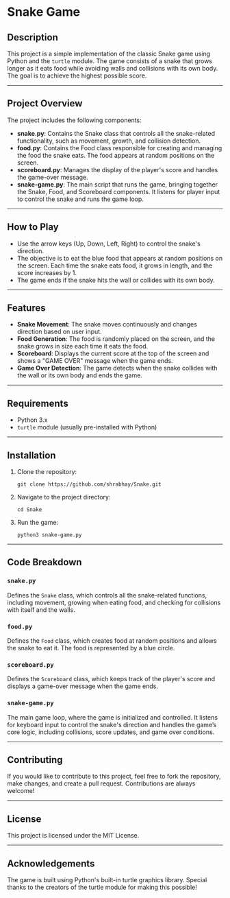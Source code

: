 # Snake Game
## Description
This project is a simple implementation of the classic Snake game using Python and the `turtle` module. The game consists of a snake that grows longer as it eats food while avoiding walls and collisions with its own body. The goal is to achieve the highest possible score.

---

## Project Overview

The project includes the following components:

* **snake.py**: Contains the Snake class that controls all the snake-related functionality, such as movement, growth, 
and collision detection.
* **food.py**: Contains the Food class responsible for creating and managing the food the snake eats. The food appears at random positions on the screen.
* **scoreboard.py**: Manages the display of the player's score and handles the game-over message.
* **snake-game.py**: The main script that runs the game, bringing together the Snake, Food, and Scoreboard components. It listens for player input to control the snake and runs the game loop.

---

## How to Play

* Use the arrow keys (Up, Down, Left, Right) to control the snake's direction.
* The objective is to eat the blue food that appears at random positions on the screen. Each time the snake eats food, it grows in length, and the score increases by 1.
* The game ends if the snake hits the wall or collides with its own body.

---

## Features

* **Snake Movement**: The snake moves continuously and changes direction based on user input.
* **Food Generation**: The food is randomly placed on the screen, and the snake grows in size each time it eats the food.
* **Scoreboard**: Displays the current score at the top of the screen and shows a "GAME OVER" message when the game ends.
* **Game Over Detection**: The game detects when the snake collides with the wall or its own body and ends the game.

---

## Requirements

* Python 3.x
* `turtle` module (usually pre-installed with Python)

---

## Installation

1. Clone the repository:
   ```shell
   git clone https://github.com/shrabhay/Snake.git
   ```

2. Navigate to the project directory:
    ```shell
    cd Snake
    ```

3. Run the game:
    ```shell
    python3 snake-game.py
    ```

---

## Code Breakdown
### `snake.py`
Defines the `Snake` class, which controls all the snake-related functions, including movement, growing when eating food, and checking for collisions with itself and the walls.

### `food.py`
Defines the `Food` class, which creates food at random positions and allows the snake to eat it. The food is represented by a blue circle.

### `scoreboard.py`
Defines the `Scoreboard` class, which keeps track of the player's score and displays a game-over message when the game ends.

### `snake-game.py`
The main game loop, where the game is initialized and controlled. It listens for keyboard input to control the snake's direction and handles the game’s core logic, including collisions, score updates, and game over conditions.

---

## Contributing
If you would like to contribute to this project, feel free to fork the repository, make changes, and create a pull request. Contributions are always welcome!

---

## License
This project is licensed under the MIT License.

---

## Acknowledgements
The game is built using Python's built-in turtle graphics library.
Special thanks to the creators of the turtle module for making this possible!
